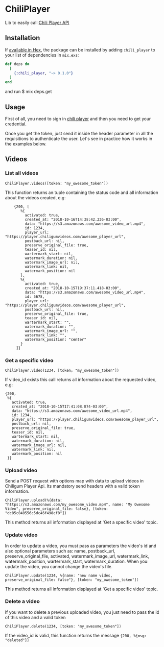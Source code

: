 # ChiliPlayer
Lib to easily call [Chili Player API](https://player.chiligumvideos.com/)

## Installation

If [available in Hex](https://hex.pm/docs/publish), the package can be installed
by adding `chili_player` to your list of dependencies in `mix.exs`:

```elixir
def deps do
  [
    {:chili_player, "~> 0.1.0"}
  ]
end
```

and run $ mix deps.get


## Usage

First of all, you need to sign in [chili player](https://player.chiligumvideos.com/) and then you need to get your credential.

Once you get the token, just send it inside the header parameter in all the requisitions to authenticate the user. Let's see in practice how it works in the examples below.

## Videos


### List all videos

    ChiliPlayer.videos([token: "my_owesome_token"])
    
This function returns an tuple containing the status code and all information about the videos created, e.g:

    
        {200, [
           %{
             activated: true,
             created_at: "2018-10-16T14:38:42.236-03:00",
             data: "https://s3.amazonaws.com/awesome_video_url.mp4",
             id: 1234,
             player_url: "https://player.chiligumvideos.com/awesome_player_url",
             postback_url: nil,
             preserve_original_file: true,
             teaser_id: nil,
             wartermark_start: nil,
             watermark_duration: nil,
             watermark_image_url: nil,
             watermark_link: nil,
             watermark_position: nil
           },
           %{
             activated: true,
             created_at: "2018-10-15T19:37:11.418-03:00",
             data: "https://s3.amazonaws.com/awesome_video_url.mp4",
             id: 5678,
             player_url: "https://player.chiligumvideos.com/awesome_player_url",
             postback_url: nil,
             preserve_original_file: true,
             teaser_id: nil,
             wartermark_start: "",
             watermark_duration: "",
             watermark_image_url: "",
             watermark_link: "",
             watermark_position: "center"
           }
         ]}




### Get a specific video

    ChiliPlayer.video(1234, [token; "my_owesome_token"])

If video_id exists this call returns all information about the requested video, e.g:

    {200,
     %{
       activated: true,
       created_at: "2018-10-15T17:41:08.874-03:00",
       data: "https://s3.amazonaws.com/awesome_video_url.mp4",
       id: 1234,
       player_url: "https://player.chiligumvideos.com/awesome_player_url",
       postback_url: nil,
       preserve_original_file: true,
       teaser_id: nil,
       wartermark_start: nil,
       watermark_duration: nil,
       watermark_image_url: nil,
       watermark_link: nil,
       watermark_position: nil
     }}

### Upload video
Send a POST request with options map with data to upload videos in Chiligum Player Api. Its mandatory send headers with a valid token information.

    ChiliPlayer.upload(%{data: "https://s3.amazonaws.com/my_owesome_video.mp4", name: "My Owesome Video", preserve_original_file: false}, [token: "dc85c040556c5dc46f498cf8"])

This method returns all information displayed at 'Get a specific video' topic.

### Update video
In order to update a video, you must pass as parameters the video's id and also optional parameters such as: name, postback_url, preserve_original_file, activated, watermark_image_url, watermark_link, watermark_position, wartermark_start, watermark_duration. When you update the video, you cannot change the video's file.

    ChiliPlayer.update(1234, %{name: "new name video, preserve_original_file: false"}, [token: "my_owesome_token"])


This method returns all information displayed at 'Get a specific video' topic.

### Delete a video
If you want to delete a previous uploaded video, you just need to pass the id of this video and a valid token

    ChiliPlayer.delete(1234, [token: "my_awesome_token"])    

If the video_id is valid, this function returns the message `{200, %{msg: "deleted"}}`

